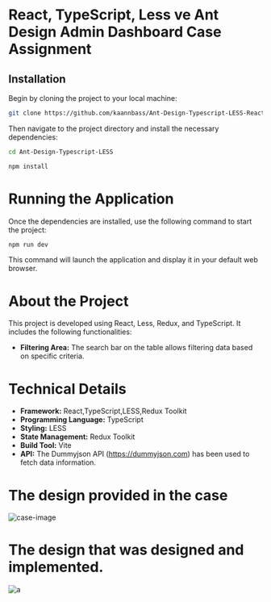 # React, TypeScript, Less ve Ant Design Admin Dashboard Case Assignment

## Installation
Begin by cloning the project to your local machine:
```bash
git clone https://github.com/kaannbass/Ant-Design-Typescript-LESS-React.git
```
Then navigate to the project directory and install the necessary dependencies:
```bash
cd Ant-Design-Typescript-LESS
```
```bash
npm install
```
# Running the Application
Once the dependencies are installed, use the following command to start the project:
```bash
npm run dev
```
This command will launch the application and display it in your default web browser.

# About the Project

This project is developed using React, Less, Redux, and TypeScript. It includes the following functionalities:

- **Filtering Area:** The search bar on the table allows filtering data based on specific criteria.

# Technical Details
- **Framework:** React,TypeScript,LESS,Redux Toolkit
- **Programming Language:** TypeScript
- **Styling:** LESS
- **State Management:** Redux Toolkit
- **Build Tool:** Vite
- **API:** The Dummyjson API (https://dummyjson.com) has been used to fetch data information.

# The design provided in the case
![case-image](https://github.com/kaannbass/omreon-case/assets/73648199/eade1858-1786-4315-b4cb-883e40928244)

# The design that was designed and implemented.
![a](https://github.com/kaannbass/omreon-case/assets/73648199/d1abce49-4def-4094-a6e9-7512707b8c7a)
